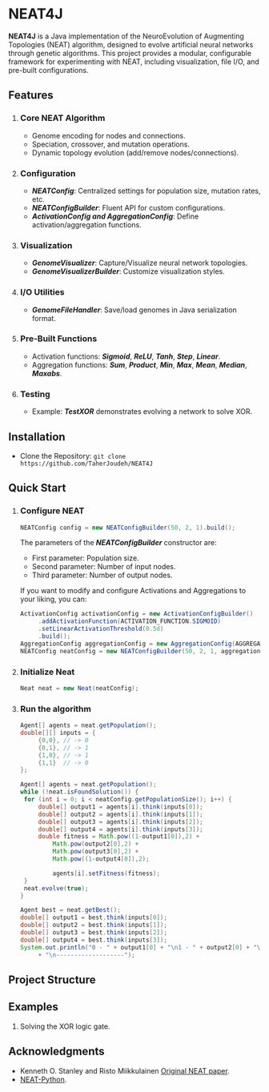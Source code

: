 # NEAT4J
**NEAT4J** is a Java implementation of the NeuroEvolution of Augmenting Topologies (NEAT) algorithm, designed to evolve artificial neural networks through genetic algorithms. This project provides a modular, configurable framework for experimenting with NEAT, including visualization, file I/O, and pre-built configurations.

## Features
1. ### Core NEAT Algorithm
   - Genome encoding for nodes and connections.
   - Speciation, crossover, and mutation operations.
   - Dynamic topology evolution (add/remove nodes/connections).
2. ### Configuration
   - ***NEATConfig***: Centralized settings for population size, mutation rates, etc.
   - ***NEATConfigBuilder***: Fluent API for custom configurations.
   - ***ActivationConfig and AggregationConfig***: Define activation/aggregation functions.
3. ### Visualization
   - ***GenomeVisualizer***: Capture/Visualize neural network topologies.
   - ***GenomeVisualizerBuilder***: Customize visualization styles.
4. ### I/O Utilities
   - ***GenomeFileHandler***: Save/load genomes in Java serialization format.
5. ### Pre-Built Functions
   - Activation functions: _**Sigmoid**_, _**ReLU**_, _**Tanh**_, _**Step**_, _**Linear**_.
   - Aggregation functions: _**Sum**_, _**Product**_, _**Min**_, _**Max**_, _**Mean**_, _**Median**_, _**Maxabs**_.
6. ### Testing
   - Example: ***TestXOR*** demonstrates evolving a network to solve XOR.
## Installation
- Clone the Repository:
   `git clone https://github.com/TaherJoudeh/NEAT4J`
## Quick Start
1. ### Configure NEAT
   	```java
	NEATConfig config = new NEATConfigBuilder(50, 2, 1).build();
	```
   The parameters of the ***NEATConfigBuilder*** constructor are:
      - First parameter: Population size.
      - Second parameter: Number of input nodes.
      - Third parameter: Number of output nodes.

   If you want to modify and configure Activations and Aggregations to your liking, you can:
   ```java
   ActivationConfig activationConfig = new ActivationConfigBuilder()
		.addActivationFunction(ACTIVATION_FUNCTION.SIGMOID)
		.setLinearActivationThreshold(0.5d)
		.build();
   AggregationConfig aggregationConfig = new AggregationConfig(AGGREGATION_FUNCTION.SUM);
   NEATConfig neatConfig = new NEATConfigBuilder(50, 2, 1, aggregationConfig, activationConfig).build();
   ```
2. ### Initialize Neat
   ```java
   Neat neat = new Neat(neatConfig);
   ```
3. ### Run the algorithm
   ```java
   Agent[] agents = neat.getPopulation();
   double[][] inputs = {
		{0,0}, // -> 0
		{0,1}, // -> 1
		{1,0}, // -> 1
		{1,1}  // -> 0
   };
   
   Agent[] agents = neat.getPopulation();
   while (!neat.isFoundSolution()) {
   	for (int i = 0; i < neatConfig.getPopulationSize(); i++) {
		double[] output1 = agents[i].think(inputs[0]);
		double[] output2 = agents[i].think(inputs[1]);
		double[] output3 = agents[i].think(inputs[2]);
		double[] output4 = agents[i].think(inputs[3]);
		double fitness = Math.pow((1-output1[0]),2) +
			Math.pow(output2[0],2) +
			Math.pow(output3[0],2) +
			Math.pow((1-output4[0]),2);
   
			agents[i].setFitness(fitness);
	}
	neat.evolve(true);
   }
   
   Agent best = neat.getBest();
   double[] output1 = best.think(inputs[0]);
   double[] output2 = best.think(inputs[1]);
   double[] output3 = best.think(inputs[2]);
   double[] output4 = best.think(inputs[3]);
   System.out.println("0 - " + output1[0] + "\n1 - " + output2[0] + "\n1 - " + output3[0] + "\n0 - " + output4[0]
		+ "\n-------------------");
   ```
   
## Project Structure
## Examples
1. Solving the XOR logic gate.
## Acknowledgments
   - Kenneth O. Stanley and Risto Miikkulainen [Original NEAT paper](https://nn.cs.utexas.edu/downloads/papers/stanley.cec02.pdf).
   - [NEAT-Python](https://neat-python.readthedocs.io/en/latest/index.html).
